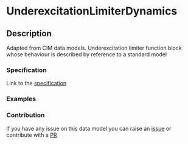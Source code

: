 # UnderexcitationLimiterDynamics

## Description 

Adapted from CIM data models. Underexcitation limiter function block whose behaviour is described by reference to a standard model
### Specification

Link to the [specification](https://smart-data-models.github.io/dataModel.EnergyCIM/UnderexcitationLimiterDynamics/doc/spec.md)
### Examples
### Contribution

 If you have any issue on this data model you can raise an [issue](https://github.com/smart-data-models/dataModel.EnergyCIM/issues)  or contribute with a [PR](https://github.com/smart-data-models/dataModel.EnergyCIM/pulls)